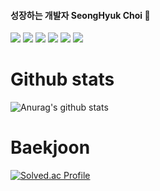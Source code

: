 
<!--
**KR-AirDrop/KR-Airdrop** is a ✨ _special_ ✨ repository because its `README.md` (this file) appears on your GitHub profile.

Here are some ideas to get you started:

- 🔭 I’m currently working on ...
- 🌱 I’m currently learning ...
- 👯 I’m looking to collaborate on ...
- 🤔 I’m looking for help with ...
- 💬 Ask me about ...
- 📫 How to reach me: ...
- 😄 Pronouns: ...
- ⚡ Fun fact: ...
-->
#### 성장하는 개발자 SeongHyuk Choi 👋

<img src="https://img.shields.io/badge/HTML-lightgrey?style=flat-square&logo=HTML5&logoColor=white"/> <!-- HTML -->
<img src="https://img.shields.io/badge/HTML-lightgrey?style=flat-square&logo=HTML5&logoColor=white"/>
<img src="https://img.shields.io/badge/HTML-lightgrey?style=flat-square&logo=HTML5&logoColor=white"/>
<img src="https://img.shields.io/badge/HTML-lightgrey?style=flat-square&logo=HTML5&logoColor=white"/>
<img src="https://img.shields.io/badge/HTML-lightgrey?style=flat-square&logo=HTML5&logoColor=white"/>
<img src="https://img.shields.io/badge/HTML-lightgrey?style=flat-square&logo=HTML5&logoColor=white"/>



# Github stats
![Anurag's github stats](https://github-readme-stats.vercel.app/api?username=KR-Airdrop&theme=github_dark&show_icons=true)
	

# Baekjoon
[![Solved.ac Profile](http://mazassumnida.wtf/api/generate_badge?boj=choish4682)](https://solved.ac/choish4682)

